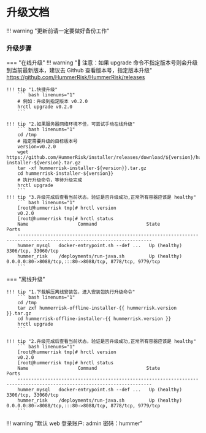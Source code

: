 # 升级文档

!!! warning "更新前请一定要做好备份工作"

### 升级步骤
=== "在线升级"
    !!! warning "📢 注意：如果 upgrade 命令不指定版本号则会升级到当前最新版本，建议去 Github 查看版本号，指定版本升级"
        https://github.com/HummerRisk/HummerRisk/releases

    !!! tip "1.快捷升级"
        ``` bash linenums="1"
        # 例如：升级到指定版本 v0.2.0 
        hrctl upgrade v0.2.0
        ```

    !!! tip "2.如果服务器网络环境不佳，可尝试手动在线升级"
        ``` bash linenums="1"
        cd /tmp
        # 指定需要升级的目标版本号
        version=v0.2.0
        wget https://github.com/HummerRisk/installer/releases/download/${version}/hummerrisk-installer-${version}.tar.gz
        tar -xf hummerrisk-installer-${version}}.tar.gz
        cd hummerrisk-installer-${version}}
        # 执行升级命令，等待升级完成
        hrctl upgrade
        ```
    !!! tip "3.升级完成后查看当前状态，验证是否升级成功,正常所有容器应该是 healthy"
        ``` bash linenums="1"
        [root@hummerrisk tmp]# hrctl version
        v0.2.0
        [root@hummerrisk tmp]# hrctl status
        Name                  Command                  State                                Ports
        -----------------------------------------------------------------------------------------------------------------------
        hummer_mysql   docker-entrypoint.sh --def ...   Up (healthy)   3306/tcp, 33060/tcp
        hummer_risk    /deployments/run-java.sh         Up (healthy)   0.0.0.0:80->8088/tcp,:::80->8088/tcp, 8778/tcp, 9779/tcp
        ```

=== "离线升级"

    !!! tip "1.下载解压离线安装包，进入安装包执行升级命令"
        ``` bash linenums="1"
        cd /tmp
        tar zxf hummerrisk-offline-installer-{{ hummerrisk.version }}.tar.gz
        cd hummerrisk-offline-installer-{{ hummerrisk.version }}
        hrctl upgrade
        ```

    !!! tip "2.升级完成后查看当前状态，验证是否升级成功,正常所有容器应该是 healthy"
        ``` bash linenums="1"
        [root@hummerrisk tmp]# hrctl version
        v0.2.0
        [root@hummerrisk tmp]# hrctl status
        Name                  Command                  State                                Ports
        -----------------------------------------------------------------------------------------------------------------------
        hummer_mysql   docker-entrypoint.sh --def ...   Up (healthy)   3306/tcp, 33060/tcp
        hummer_risk    /deployments/run-java.sh         Up (healthy)   0.0.0.0:80->8088/tcp,:::80->8088/tcp, 8778/tcp, 9779/tcp
        ```

!!! warning "默认 web 登录账户: admin 密码：hummer"
